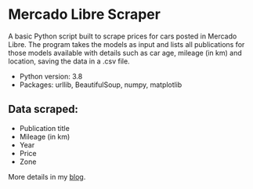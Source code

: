 # Mercado Libre Scraper
A basic Python script built to scrape prices for cars posted in Mercado Libre.
The program takes the models as input and lists all publications for those models available with details such as car age, mileage (in km) and location, saving the data in a .csv file.

- Python version: 3.8
- Packages: urllib, BeautifulSoup, numpy, matplotlib

## Data scraped:
- Publication title
- Mileage (in km)
- Year 
- Price
- Zone

More details in my [blog](https://colombimp.wordpress.com/).
